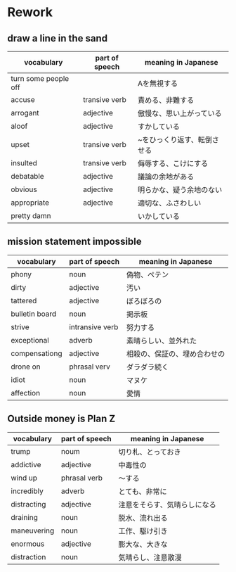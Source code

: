 # Rework
## draw a line in the sand
|vocabulary|part of speech|meaning in Japanese|
|---|---|---|
|turn some people off|| Aを無視する |
|accuse|transive verb|責める、非難する|
|arrogant|adjective|傲慢な、思い上がっている|
|aloof|adjective|すかしている|
|upset|transive verb|~をひっくり返す、転倒させる|
|insulted|transive verb|侮辱する、こけにする|
|debatable|adjective|議論の余地がある|
|obvious|adjective|明らかな、疑う余地のない|
|appropriate|adjective|適切な、ふさわしい|
|pretty damn||いかしている|


## mission statement impossible
|vocabulary|part of speech|meaning in Japanese|
|---|---|---|
|phony|noun|偽物、ペテン|
|dirty|adjective|汚い|
|tattered|adjective|ぼろぼろの|
|bulletin board|noun|掲示板|
|strive|intransive verb|努力する|
|exceptional|adverb|素晴らしい、並外れた|
|compensationg|adjective|相殺の、保証の、埋め合わせの|
|drone on|phrasal verv|ダラダラ続く|
|idiot|noun|マヌケ|
|affection|noun|愛情|



## Outside money is Plan Z
|vocabulary|part of speech|meaning in Japanese|
|---|---|---|
|trump|noum|切り札、とっておき|
|addictive|adjective|中毒性の|
|wind up|phrasal verb|〜する|
|incredibly|adverb|とても、非常に|
|distracting|adjective|注意をそらす、気晴らしになる|
|draining|noun|脱水、流れ出る|
|maneuvering|noun|工作、駆け引き|
|enormous|adjective|膨大な、大きな|
|distraction|noun|気晴らし、注意散漫|
